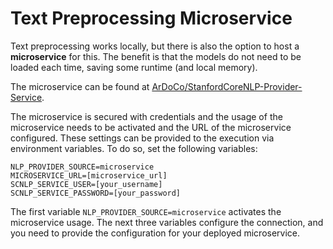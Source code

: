 # Text Preprocessing Microservice

Text preprocessing works locally, but there is also the option to host a **microservice** for this.
The benefit is that the models do not need to be loaded each time, saving some runtime (and local memory).

The microservice can be found at [ArDoCo/StanfordCoreNLP-Provider-Service](https://github.com/ArDoCo/StanfordCoreNLP-Provider-Service/).

The microservice is secured with credentials and the usage of the microservice needs to be activated and the URL of the microservice configured.
These settings can be provided to the execution via environment variables.
To do so, set the following variables:

```env
NLP_PROVIDER_SOURCE=microservice
MICROSERVICE_URL=[microservice_url]
SCNLP_SERVICE_USER=[your_username]
SCNLP_SERVICE_PASSWORD=[your_password]
```

The first variable `NLP_PROVIDER_SOURCE=microservice` activates the microservice usage.
The next three variables configure the connection, and you need to provide the configuration for your deployed microservice.